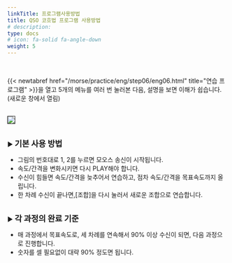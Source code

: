 ```yaml
---
linkTitle: 프로그램사용방법
title: QSO 코흐법 프로그램 사용방법
# description: 
type: docs
# icon: fa-solid fa-angle-down
weight: 5
---
```



<br>

{{< newtabref href="/morse/practice/eng/step06/eng06.html" title="연습 프로그램" >}}을 열고 5개의 메뉴를 여러 번 눌러본 다음, 설명을 보면 이해가 쉽습니다. (새로운 창에서 열림)
<br><br>


<img src="/morse/img/menu_1.png" border="1" >
<br><br>

▶ <b><span style="font-size:130%">기본 사용 방법</span></b>

- 그림의 번호대로 1, 2를 누르면 모오스 송신이 시작됩니다.
- 속도/간격을 변화시키면 다시 PLAY해야 합니다.
- 수신이 힘들면 속도/간격을 늦추어서 연습하고, 점차 속도/간격을 목표속도까지 올립니다.
- 한 차례 수신이 끝나면,[조합]을 다시 눌러서 새로운 조합으로 연습합니다.
<br><br>

▶ <b><span style="font-size:130%">각 과정의 완료 기준</span></b>

- 매 과정에서 목표속도로, 세 차례를 연속해서 90% 이상 수신이 되면, 다음 과정으로 진행합니다.
- 숫자를 셀 필요없이 대략 90% 정도면 됩니다.
<br><br>
